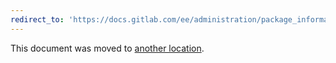 ```yaml
---
redirect_to: 'https://docs.gitlab.com/ee/administration/package_information/postgresql_versions.html'
---
```


This document was moved to [another location](https://docs.gitlab.com/ee/administration/package_information/postgresql-versions.html).

<!-- This redirect file can be deleted after 2022-03-28. -->
<!-- Before deletion, see: https://docs.gitlab.com/ee/development/documentation/#move-or-rename-a-page -->
